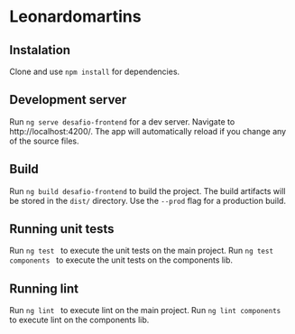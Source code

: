 

# Leonardomartins

## Instalation
Clone and use `npm install` for dependencies.
## Development server

Run `ng serve desafio-frontend` for a dev server. Navigate to http://localhost:4200/. The app will automatically reload if you change any of the source files.
## Build

Run `ng build desafio-frontend` to build the project. The build artifacts will be stored in the `dist/` directory. Use the `--prod` flag for a production build.

## Running unit tests

Run `ng test ` to execute the unit tests on the main project.
Run `ng test components ` to execute the unit tests on the components lib.

## Running lint

Run `ng lint ` to execute lint on the main project.
Run `ng lint components ` to execute lint on the components lib.
